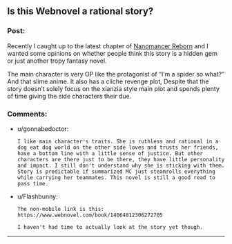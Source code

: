 ## Is this Webnovel a rational story?

### Post:

Recently I caught up to the latest chapter of [Nanomancer Reborn](https://m.webnovel.com/book/14064812306272705) and I wanted some opinions on whether people think this story is a hidden gem or just another tropy fantasy novel.


The main character is very OP like the protagonist of “I’m a spider so what?” And that slime anime. It also has a cliche revenge plot, Despite that the story doesn’t solely focus on the xianzia style main plot and spends plenty of time giving the side characters their due.

### Comments:

- u/gonnabedoctor:
  ```
  I like main character's traits. She is ruthless and rational in a dog eat dog world on the other side loves and trusts her friends, have a bottom line with a little sense of justice. But other characters are there just to be there, they have little personality and impact. I still don't understand why she is sticking with them. Story is predictable if summarized MC just steamrolls everything while carrying her teammates. This novel is still a good read to pass time.
  ```

- u/Flashbunny:
  ```
  The non-mobile link is this: https://www.webnovel.com/book/14064812306272705

  I haven't had time to actually look at the story yet though.
  ```

---

